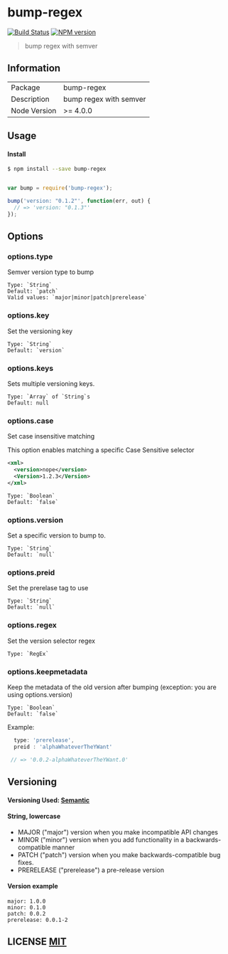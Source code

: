 # bump-regex
[![Build Status](https://travis-ci.org/stevelacy/bump-regex.png?branch=master)](https://travis-ci.org/stevelacy/bump-regex)
[![NPM version](https://badge.fury.io/js/bump-regex.png)](http://badge.fury.io/js/bump-regex)

> bump regex with semver

## Information

<table>
<tr>
<td>Package</td><td>bump-regex</td>
</tr>
<tr>
<td>Description</td>
<td>bump regex with semver</td>
</tr>
<tr>
<td>Node Version</td>
<td>>= 4.0.0</td>
</tr>
</table>

## Usage

#### Install

```sh
$ npm install --save bump-regex
```

```js

var bump = require('bump-regex');

bump('version: "0.1.2"', function(err, out) {
  // => 'version: "0.1.3"'
});
```

## Options

### options.type
Semver version type to bump

    Type: `String`
    Default: `patch`
    Valid values: `major|minor|patch|prerelease`

### options.key
Set the versioning key

    Type: `String`
    Default: `version`

### options.keys
Sets multiple versioning keys.

    Type: `Array` of `String`s
    Default: null

### options.case
Set case insensitive matching

This option enables matching a specific Case Sensitive selector
```xml
<xml>
  <version>nope</version>
  <Version>1.2.3</Version>
</xml>
```

    Type: `Boolean`
    Default: `false`

### options.version
Set a specific version to bump to.

    Type: `String`
    Default: `null`

### options.preid
Set the prerelase tag to use

    Type: `String`
    Default: `null`

### options.regex
Set the version selector regex

    Type: `RegEx`

### options.keepmetadata
Keep the metadata of the old version after bumping
(exception: you are using options.version)

    Type: `Boolean`
    Default: `false`

Example:

```js
  type: 'prerelease',
  preid : 'alphaWhateverTheYWant'

 // => '0.0.2-alphaWhateverTheYWant.0'
```

## Versioning
#### Versioning Used: [Semantic](http://semver.org/)
#### String, lowercase

  - MAJOR ("major") version when you make incompatible API changes
  - MINOR ("minor") version when you add functionality in a backwards-compatible manner
  - PATCH ("patch") version when you make backwards-compatible bug fixes.
  - PRERELEASE ("prerelease") a pre-release version

#### Version example

    major: 1.0.0
    minor: 0.1.0
    patch: 0.0.2
    prerelease: 0.0.1-2


## LICENSE [MIT](LICENSE)
